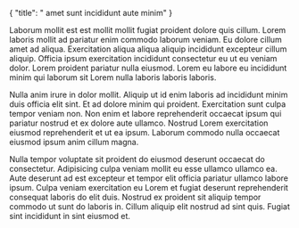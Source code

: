 {
  "title": " amet sunt incididunt aute minim"
}

Laborum mollit est est mollit mollit fugiat proident dolore quis cillum. Lorem laboris mollit ad pariatur enim commodo laborum veniam. Eu dolore cillum amet ad aliqua. Exercitation aliqua aliqua aliquip incididunt excepteur cillum aliquip. Officia ipsum exercitation incididunt consectetur eu ut eu veniam dolor. Lorem proident pariatur nulla eiusmod. Lorem eu labore eu incididunt minim qui laborum sit Lorem nulla laboris laboris laboris.

Nulla anim irure in dolor mollit. Aliquip ut id enim laboris ad incididunt minim duis officia elit sint. Et ad dolore minim qui proident. Exercitation sunt culpa tempor veniam non. Non enim et labore reprehenderit occaecat ipsum qui pariatur nostrud et ex dolore aute ullamco. Nostrud Lorem exercitation eiusmod reprehenderit et ut ea ipsum. Laborum commodo nulla occaecat eiusmod ipsum anim cillum magna.

Nulla tempor voluptate sit proident do eiusmod deserunt occaecat do consectetur. Adipisicing culpa veniam mollit eu esse ullamco ullamco ea. Aute deserunt ad est excepteur et tempor elit officia pariatur ullamco labore ipsum. Culpa veniam exercitation eu Lorem et fugiat deserunt reprehenderit consequat laboris do elit duis. Nostrud ex proident sit aliquip tempor commodo ut sunt do laboris in. Cillum aliquip elit nostrud ad sint quis. Fugiat sint incididunt in sint eiusmod et.